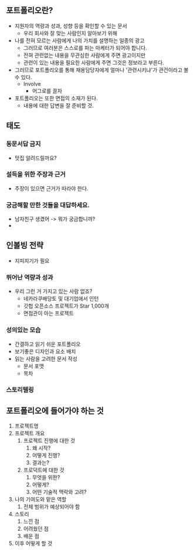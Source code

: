 
## 포트폴리오란?

- 지원자의 역량과 성과, 성향 등을 확인할 수 있는 문서
	- 우리 회사와 잘 맞는 사람인지 알아보기 위해
- 나를 전혀 모르는 사람에게 나의 가치를 설명하는 일종의 광고
	- 그러므로 여러분은 스스로를 파는 마케터가 되어야 합니다.
	- 전혀 관련없는 내용을 무관심한 사람에게 주면 광고이지만
	- 관련이 있는 내용을 필요한 사람에게 주면 그것은 정보라고 부른다.
- 그러므로 포트폴리오를 통해 채용담당자에게 얼마나 '관련시키냐'가 관건이라고 볼 수 있다.
	- Involve
		- 어그로를 끌자
- 포트폴리오는 또한 면접의 소재가 된다.
	- 내용에 대한 답변을 잘 준비할 것.

## 태도

### 동문서답 금지

- 맛집 알려드릴까요?

### 설득을 위한 주장과 근거

- 주장이 있으면 근거가 따라야 한다.

### 궁금해할 만한 것들을 대답하세요.

- 남자친구 생겼어 -> 뭐가 궁금합니까?
- 

## 인볼빙 전략

- 지피지기가 필요

### 뛰어난 역량과 성과

- 우리 그런 거 가지고 있는 사람 없죠?
	- 네카라쿠배당토 및 대기업에서 인턴
	- 깃헙 오픈소스 프로젝트가 Star 1,000개
	- 면접관이 아는 프로젝트	

### 성의있는 모습

- 간결하고 읽기 쉬운 포트폴리오
- 보기좋은 디자인과 요소 배치
- 읽는 사람을 고려한 문서 작성
	- 문서 포맷
	- 목차

### 스토리텔링


## 포트폴리오에 들어가야 하는 것

1. 프로젝트명
2. 프로젝트 개요
	1. 프로젝트 진행에 대한 것
		1. 왜 시작?
		2. 어떻게 진행?
		3. 결과는?
	2. 프로덕트에 대한 것
		1. 무엇을 위한?
		2. 어떻게?
		3. 어떤 기술적 맥락와 고려?
3. 나의 기여도와 맡은 역할
	1. 전체 범위가 예상되어야 함
4. 스토리
	1. 느낀 점
	2. 어려웠던 점
	3. 배운 점
5. 이후 어떻게 할 것